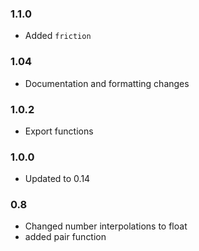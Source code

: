### 1.1.0
* Added `friction`

### 1.04
* Documentation and formatting changes

### 1.0.2
* Export functions

### 1.0.0
* Updated to 0.14

### 0.8
* Changed number interpolations to float
* added pair function
